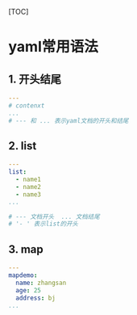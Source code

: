 [TOC]

# yaml常用语法

## 1. 开头结尾

```yaml
---
# contenxt
...
# --- 和 ... 表示yaml文档的开头和结尾
```



## 2. list

```yaml
---
list:
  - name1
  - name2
  - name3
...

# --- 文档开头  ... 文档结尾
# '- ' 表示list的开头
```



## 3. map

```yaml
---
mapdemo:
  name: zhangsan
  age: 25
  address: bj
...
```

